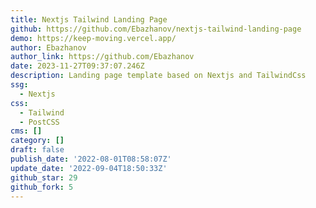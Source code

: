 ```yaml
---
title: Nextjs Tailwind Landing Page
github: https://github.com/Ebazhanov/nextjs-tailwind-landing-page
demo: https://keep-moving.vercel.app/
author: Ebazhanov
author_link: https://github.com/Ebazhanov
date: 2023-11-27T09:37:07.246Z
description: Landing page template based on Nextjs and TailwindCss
ssg:
  - Nextjs
css:
  - Tailwind
  - PostCSS
cms: []
category: []
draft: false
publish_date: '2022-08-01T08:58:07Z'
update_date: '2022-09-04T18:50:33Z'
github_star: 29
github_fork: 5
---
```

